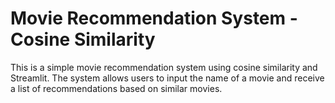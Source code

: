 # Movie Recommendation System - Cosine Similarity

This is a simple movie recommendation system using cosine similarity and Streamlit. The system allows users to input the name of a movie and receive a list of recommendations based on similar movies.